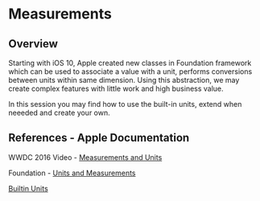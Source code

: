 # Measurements

## Overview

Starting with iOS 10, Apple created new classes in Foundation framework which can be used to associate a value with a unit, performs conversions between units within same dimension. Using this abstraction, we may create complex features with little work and high business value.

In this session you may find how to use the built-in units, extend when neeeded and create your own.

## References - Apple Documentation

WWDC 2016 Video - [Measurements and Units](https://developer.apple.com/videos/play/wwdc2016/238)

Foundation - [Units and Measurements](https://developer.apple.com/documentation/foundation/units_and_measurement)

[Builtin Units](https://developer.apple.com/documentation/foundation/dimension)